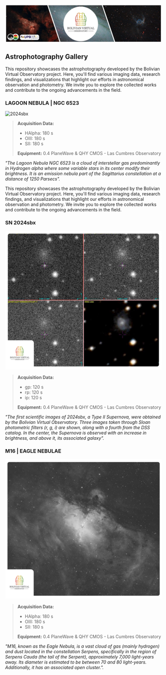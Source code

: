 ![Intro Banner](im/Baner_v1_LCO_1.jpg)

## Astrophotography Gallery

This repository showcases the astrophotography developed by the Bolivian Virtual Observatory project. Here, you'll find various imaging data, research findings, and visualizations that highlight our efforts in astronomical observation and photometry. We invite you to explore the collected works and contribute to the ongoing advancements in the field.

### LAGOON NEBULA | NGC 6523

![2024sbx](im/PSX_20240827_045021.jpg)

> **Acquisition Data:**
> 
> - HAlpha: 180 s
> - OIII: 180 s
> - SII: 180 s
> 
> **Equipment:** 0.4 PlaneWave & QHY CMOS - Las Cumbres Observatory


*"The Lagoon Nebula NGC 6523 is a cloud of interstellar gas predominantly in Hydrogen alpha where some variable stars in its center modify their brightness.  It is an emission nebula part of the Sagittarius constellation at a distance of 1250 Parsecs".*

This repository showcases the astrophotography developed by the Bolivian Virtual Observatory project. Here, you'll find various imaging data, research findings, and visualizations that highlight our efforts in astronomical observation and photometry. We invite you to explore the collected works and contribute to the ongoing advancements in the field.

### SN 2024sbx

![2024sbx](im/2024sbx_p1.png)

> **Acquisition Data:**
> 
> - gp: 120 s
> - rp: 120 s
> - ip: 120 s
> 
> **Equipment:** 0.4 PlaneWave & QHY CMOS - Las Cumbres Observatory


*"The first scientific images of 2024sbx, a Type II Supernova, were obtained by the Bolivian Virtual Observatory. Three images taken through Sloan photometric filters (r, g, i) are shown, along with a fourth from the DSS catalog. In the center, the Supernova is observed with an increase in brightness, and above it, its associated galaxy".*

### M16 | EAGLE NEBULAE

![M16](im/M16_p1.png)

> **Acquisition Data:**
> 
> - HAlpha: 180 s
> - OIII: 180 s
> - SII: 180 s
> 
> **Equipment:** 0.4 PlaneWave & QHY CMOS - Las Cumbres Observatory


*"M16, known as the Eagle Nebula, is a vast cloud of gas (mainly hydrogen) and dust located in the constellation Serpens, specifically in the region of Serpens Cauda (the tail of the Serpent), approximately 7,000 light-years away. Its diameter is estimated to be between 70 and 80 light-years. Additionally, it has an associated open cluster.".*